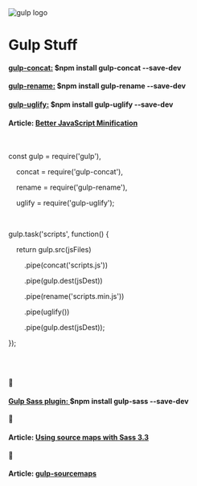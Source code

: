 <img src="https://github.com/gulpjs/artwork/blob/master/gulp.png?raw=true" alt="gulp logo">
<h1>Gulp Stuff</h1>

<h4><a href="https://github.com/contra/gulp-concat">gulp-concat:</a> $npm install gulp-concat --save-dev</h4>
<h4><a href="https://github.com/hparra/gulp-rename">gulp-rename:</a> $npm install gulp-rename --save-dev</h4>
<h4><a href="https://github.com/terinjokes/gulp-uglify">gulp-uglify:</a> $npm install gulp-uglify --save-dev</h4>
<h4>Article: <a href="https://alistapart.com/article/better-javascript-minification">Better JavaScript Minification</a></h4>
<br>
<p>const gulp = require('gulp'),</p>
<p>&nbsp;&nbsp;&nbsp;&nbsp;concat = require('gulp-concat'),</p>
<p>&nbsp;&nbsp;&nbsp;&nbsp;rename = require('gulp-rename'),</p>
<p>&nbsp;&nbsp;&nbsp;&nbsp;uglify = require('gulp-uglify');</p>
<br>
<p>gulp.task('scripts', function() {  </p>
<p>&nbsp;&nbsp;&nbsp;&nbsp;return gulp.src(jsFiles)</p>
<p>&nbsp;&nbsp;&nbsp;&nbsp;&nbsp;&nbsp;&nbsp;&nbsp;.pipe(concat('scripts.js'))</p>
<p>&nbsp;&nbsp;&nbsp;&nbsp;&nbsp;&nbsp;&nbsp;&nbsp;.pipe(gulp.dest(jsDest))</p>
<p>&nbsp;&nbsp;&nbsp;&nbsp;&nbsp;&nbsp;&nbsp;&nbsp;.pipe(rename('scripts.min.js'))</p>
<p>&nbsp;&nbsp;&nbsp;&nbsp;&nbsp;&nbsp;&nbsp;&nbsp;.pipe(uglify())</p>
<p>&nbsp;&nbsp;&nbsp;&nbsp;&nbsp;&nbsp;&nbsp;&nbsp;.pipe(gulp.dest(jsDest));</p>
<p>});</p>
<br><br>

:telescope:<h4><a href="https://github.com/dlmanning/gulp-sass">Gulp Sass plugin: </a>$npm install gulp-sass --save-dev</h4>
:telescope:<h4>Article: <a href="http://thesassway.com/intermediate/using-source-maps-with-sass">Using source maps with Sass 3.3</a></h4>
:telescope:<h4>Article: <a href="https://github.com/floridoo/gulp-sourcemaps">gulp-sourcemaps</a></h4>



